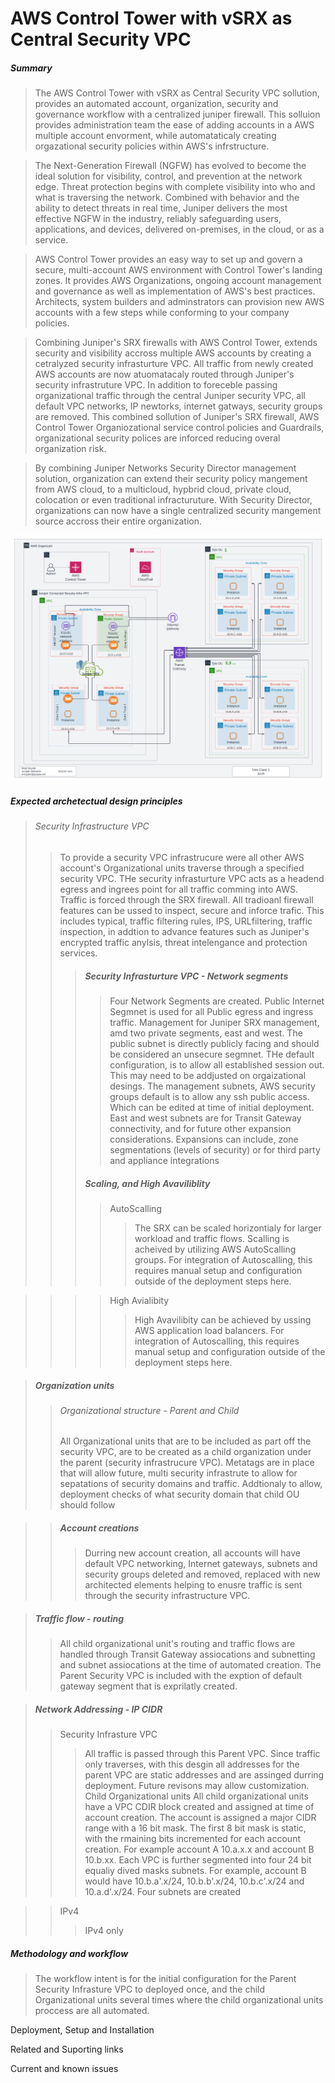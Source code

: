 # AWS Control Tower with vSRX as Central Security VPC

##### Summary
> The AWS Control Tower with vSRX as Central Security VPC sollution, provides an automated account, organization, security and governance workflow with a centralized juniper firewall. This solluion provides administration team the ease of adding accounts in a AWS multiple account envorment, while automataticaly creating orgazational security policies within AWS's infrstructure.

  >The Next-Generation Firewall (NGFW) has evolved to become the ideal solution for visibility, control, and prevention at the network edge. Threat protection begins with complete visibility into who and what is traversing the network. Combined with behavior and the ability to detect threats in real time, Juniper delivers the most effective NGFW in the industry, reliably safeguarding users, applications, and devices, delivered on-premises, in the cloud, or as a service.

>  AWS Control Tower provides an easy way to set up and govern a secure, multi-account AWS environment with Control Tower's landing zones. It provides AWS Organizations, ongoing account management and governance as well as implementation of AWS's best practices. Architects, system builders and adminstrators can provision new AWS accounts with a few steps while conforming to your company policies.

>  Combining Juniper's SRX firewalls with AWS Control Tower, extends security and visibility accross multiple AWS accounts by creating a cetralyzed security infrasturture VPC. All traffic from newly created AWS accounts are now atuomatacaly routed through Juniper's security infrastruture VPC. In addition to foreceble passing organizational traffic through the central Juniper security VPC, all default VPC networks, IP newtorks, internet gatways, security groups are removed. This combined sollution of Juniper's SRX firewall, AWS Control Tower Organiozational service control policies and Guardrails, organizational security polices are inforced reducing overal organization risk.

>  By combining Juniper Networks Security Director management solution, organization can extend their security policy mangement from AWS cloud, to a multicloud, hypbrid cloud, private cloud, colocation or even traditional infracturuture. With Security Director, organizations can now have a single centralized security mangement source accross their entire organization.

![](./img/Arch.png)

##### Expected archetectual design principles
> ###### Security Infrastructure VPC
  >>To provide a security VPC infrastrucure were all other AWS account's Organizational units traverse through a specified security VPC. THe security infrasturture VPC acts as a headend egress and ingrees point for all traffic comming into AWS.  Traffic is forced through the SRX firewall.  All tradioanl firewall features can be ussed to inspect, secure and inforce trafic.  This includes typical, traffic filtering rules, IPS, URLfiltering, traffic inspection, in addtion to advance features such as Juniper's encrypted traffic anylsis, threat intelengance and protection services.
  >>> ##### Security Infrasturture VPC - Network segments
  >>>> Four Network Segments are created. Public Internet Segmnet is used for all Public egress and ingress traffic. Management for Juniper SRX management, amd two private segments, east and west.  The public subnet is directly publicly facing and should be considered an unsecure segmnet. THe default configuration, is to allow all established session out. This may need to be addjusted on orgaizational desings. The management subnets, AWS security groups default is to allow any ssh public access. Which can be edited at time of initial deployment.  East and west subnets are for Transit Gateway connectivity, and for future other expansion considerations. Expansions can include, zone segmentations (levels of security) or for third party and appliance integrations
  >>> ##### Scaling, and High Avaviliblity
  >>>> AutoScalling
  >>>>> The SRX can be scaled horizontialy for larger workload and traffic flows. Scalling is acheived by utilizing AWS AutoScalling groups. For integration of Autoscalling, this requires manual setup and configuration outside of the deployment steps here.

  >>>> High Avialibity
  >>>>> High Avavilibity can be achieved by ussing AWS application load balancers. For integration of Autoscalling, this requires manual setup and configuration outside of the deployment steps here.

  > ##### Organization units
  >> ###### Organizational structure - Parent and Child
  >>  All Organizational units that are to be included as part off the security VPC, are to be created as a child organization under the parent (security infrastrucure VPC). Metatags are in place that will allow future, multi security infrastrute to allow for sepatations of security domains and traffic. Addtionaly to allow, deployment checks of what security domain that child OU should follow

>> ##### Account creations
>>>  Durring new account creation, all accounts will have default VPC networking, Internet gateways, subnets and security groups deleted and removed, replaced with new architected elements helping to enusre traffic is sent through the security infrastructure VPC.

> ##### Traffic flow - routing
>>All child organizational unit's routing and traffic flows are handled through Transit Gateway assiocations and subnetting and subnet assiocations at the time of automated creation. The Parent Security VPC is included with the exption of default gateway segment that is exprilatly created.

> ##### Network Addressing - IP CIDR
>> Security Infrasture VPC
>>> All traffic is passed through this Parent VPC. Since traffic only traverses, with this desgin all addresses for the parent VPC are static addresses and are assinged durring deployment. Future revisons may allow customization.
>> Child Organizational units
>>> All child organizational units have a VPC CDIR block created and assigned at time of account creation. The account is assigned a major CIDR range with a 16 bit mask. The first 8 bit mask is static, with the rmaining bits incremented for each account creation. For example account A 10.a.x.x and account B 10.b.xx. Each VPC is further segmented into four 24 bit equaliy dived masks subnets. For example, account B would have 10.b.a'.x/24, 10.b.b'.x/24, 10.b.c'.x/24 and 10.a.d'.x/24.     Four subnets are created

>>  IPv4
>>> IPv4 only

##### Methodology and workflow
>The workflow intent is for the initial configuration for the Parent Security Infrasture VPC to deployed once, and the child Organizational units several times where the child organizational units proccess are all automated.

Deployment, Setup and Installation

Related and Suporting links

Current and known issues
